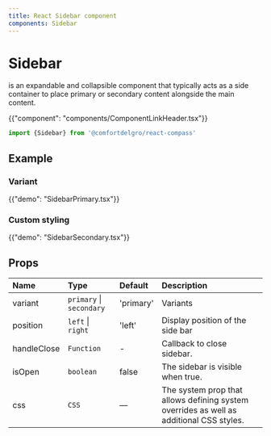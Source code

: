 ```yaml
---
title: React Sidebar component
components: Sidebar
---
```


# Sidebar

<p class="description">is an expandable and collapsible component that typically acts as a side container to place primary or secondary content alongside the main content.</p>

{{"component": "components/ComponentLinkHeader.tsx"}}

```jsx
import {Sidebar} from '@comfortdelgro/react-compass'
```

## Example

### Variant

{{"demo": "SidebarPrimary.tsx"}}

### Custom styling

{{"demo": "SidebarSecondary.tsx"}}

<!-- ### Sidebar Server (Experimental)

{{"demo": "SidebarServer.tsx"}} -->

## Props

| Name        | Type                     | Default   | Description                                                                             |
| :---------- | :----------------------- | :-------- | :-------------------------------------------------------------------------------------- |
| variant     | `primary` \| `secondary` | 'primary' | Variants                                                                                |
| position    | `left` \| `right`        | 'left'    | Display position of the side bar                                                        |
| handleClose | `Function`               | -         | Callback to close sidebar.                                                              |
| isOpen      | `boolean`                | false     | The sidebar is visible when true.                                                       |
| css         | `CSS`                    | —         | The system prop that allows defining system overrides as well as additional CSS styles. |
